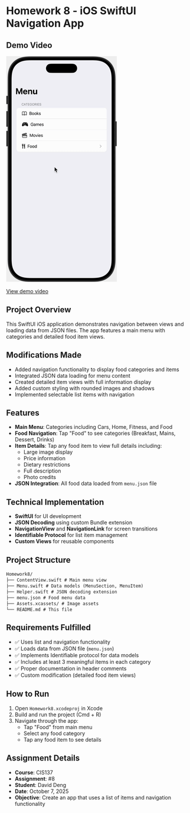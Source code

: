 # Homework 8 - iOS SwiftUI Navigation App

## Demo Video
![Demo Animation](media/demo.gif)

[View demo video](media/demo.mov)

## Project Overview
This SwiftUI iOS application demonstrates navigation between views and loading data from JSON files. The app features a main menu with categories and detailed food item views.

## Modifications Made
- Added navigation functionality to display food categories and items
- Integrated JSON data loading for menu content
- Created detailed item views with full information display
- Added custom styling with rounded images and shadows
- Implemented selectable list items with navigation

## Features
- **Main Menu**: Categories including Cars, Home, Fitness, and Food
- **Food Navigation**: Tap "Food" to see categories (Breakfast, Mains, Dessert, Drinks)
- **Item Details**: Tap any food item to view full details including:
  - Large image display
  - Price information
  - Dietary restrictions
  - Full description
  - Photo credits
- **JSON Integration**: All food data loaded from `menu.json` file

## Technical Implementation
- **SwiftUI** for UI development
- **JSON Decoding** using custom Bundle extension
- **NavigationView** and **NavigationLink** for screen transitions
- **Identifiable Protocol** for list item management
- **Custom Views** for reusable components

## Project Structure
```
Homework8/
├── ContentView.swift # Main menu view
├── Menu.swift # Data models (MenuSection, MenuItem)
├── Helper.swift # JSON decoding extension
├── menu.json # Food menu data
├── Assets.xcassets/ # Image assets
└── README.md # This file
```

## Requirements Fulfilled
- ✅ Uses list and navigation functionality
- ✅ Loads data from JSON file (`menu.json`)
- ✅ Implements Identifiable protocol for data models
- ✅ Includes at least 3 meaningful items in each category
- ✅ Proper documentation in header comments
- ✅ Custom modification (detailed food item views)

## How to Run
1. Open `Homework8.xcodeproj` in Xcode
2. Build and run the project (Cmd + R)
3. Navigate through the app:
   - Tap "Food" from main menu
   - Select any food category
   - Tap any food item to see details

## Assignment Details
- **Course**: CIS137
- **Assignment**: #8
- **Student**: David Deng
- **Date**: October 7, 2025
- **Objective**: Create an app that uses a list of items and navigation functionality
